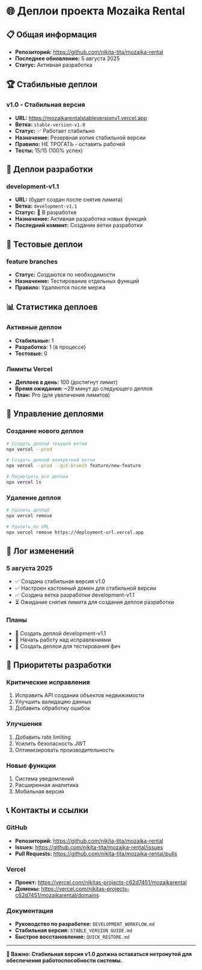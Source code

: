 # 🌐 Деплои проекта Mozaika Rental

## 📋 Общая информация
- **Репозиторий:** https://github.com/nikita-tita/mozaika-rental
- **Последнее обновление:** 5 августа 2025
- **Статус:** Активная разработка

## 🏆 Стабильные деплои

### v1.0 - Стабильная версия
- **URL:** https://mozaikarentalstableversionv1.vercel.app
- **Ветка:** `stable-version-v1.0`
- **Статус:** ✅ Работает стабильно
- **Назначение:** Резервная копия стабильной версии
- **Правило:** НЕ ТРОГАТЬ - оставить рабочей
- **Тесты:** 15/15 (100% успех)

## 🔄 Деплои разработки

### development-v1.1
- **URL:** (будет создан после снятия лимита)
- **Ветка:** `development-v1.1`
- **Статус:** 🔄 В разработке
- **Назначение:** Активная разработка новых функций
- **Последний коммит:** Создание ветки разработки

## 🧪 Тестовые деплои

### feature branches
- **Статус:** Создаются по необходимости
- **Назначение:** Тестирование отдельных функций
- **Правило:** Удаляются после мержа

## 📊 Статистика деплоев

### Активные деплои
- **Стабильные:** 1
- **Разработка:** 1 (в процессе)
- **Тестовые:** 0

### Лимиты Vercel
- **Деплоев в день:** 100 (достигнут лимит)
- **Время ожидания:** ~29 минут до следующего деплоя
- **План:** Pro (для увеличения лимитов)

## 🔧 Управление деплоями

### Создание нового деплоя
```bash
# Создать деплой текущей ветки
npx vercel --prod

# Создать деплой конкретной ветки
npx vercel --prod --git-branch feature/new-feature

# Посмотреть все деплои
npx vercel ls
```

### Удаление деплоя
```bash
# Удалить деплой
npx vercel remove

# Удалить по URL
npx vercel remove https://deployment-url.vercel.app
```

## 📝 Лог изменений

### 5 августа 2025
- ✅ Создана стабильная версия v1.0
- ✅ Настроен кастомный домен для стабильной версии
- ✅ Создана ветка разработки development-v1.1
- ⏳ Ожидание снятия лимита для создания деплоя разработки

### Планы
- 🔄 Создать деплой development-v1.1
- 🔄 Начать работу над исправлениями
- 🔄 Создать деплои для тестирования фич

## 🎯 Приоритеты разработки

### Критические исправления
1. Исправить API создания объектов недвижимости
2. Улучшить валидацию данных
3. Добавить обработку ошибок

### Улучшения
1. Добавить rate limiting
2. Усилить безопасность JWT
3. Оптимизировать производительность

### Новые функции
1. Система уведомлений
2. Расширенная аналитика
3. Мобильная версия

## 📞 Контакты и ссылки

### GitHub
- **Репозиторий:** https://github.com/nikita-tita/mozaika-rental
- **Issues:** https://github.com/nikita-tita/mozaika-rental/issues
- **Pull Requests:** https://github.com/nikita-tita/mozaika-rental/pulls

### Vercel
- **Проект:** https://vercel.com/nikitas-projects-c62d7451/mozaikarental
- **Домены:** https://vercel.com/nikitas-projects-c62d7451/mozaikarental/domains

### Документация
- **Руководство по разработке:** `DEVELOPMENT_WORKFLOW.md`
- **Стабильная версия:** `STABLE_VERSION_GUIDE.md`
- **Быстрое восстановление:** `QUICK_RESTORE.md`

---

**📌 Важно: Стабильная версия v1.0 должна оставаться нетронутой для обеспечения работоспособности системы.** 